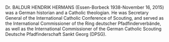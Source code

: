 Dr. BALDUR HENDRIK HERMANS (Essen-Borbeck 1938-November 16, 2015) was a German historian and a Catholic theologian. He was Secretary General of the International Catholic Conference of Scouting, and served as the International Commissioner of the Ring deutscher Pfadfinderverbände, as well as the International Commissioner of the German Catholic Scouting Deutsche Pfadfinderschaft Sankt Georg (DPSG).
